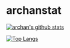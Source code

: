 # archanstat
 
[![archan's github stats](https://github-readme-stats.vercel.app/api?username=archan0621)](https://github.com/anuraghazra/github-readme-stats)

[![Top Langs](https://github-readme-stats.vercel.app/api/top-langs/?username=archan0621)](https://github.com/anuraghazra/github-readme-stats)